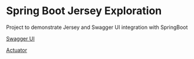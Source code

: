 # Spring Boot Jersey Exploration

Project to demonstrate Jersey and Swagger UI integration with SpringBoot

[Swagger UI](http://localhost:8080/swagger-ui/index.html)

[Actuator](http://localhost:8080/actuator) 